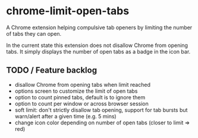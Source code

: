 # chrome-limit-open-tabs

A Chrome extension helping compulsive tab openers by limiting the number of tabs they can open.

In the current state this extension does not disallow Chrome from opening tabs. It simply displays the number of open tabs as a badge in the icon bar.

## TODO / Feature backlog
- disallow Chrome from opening tabs when limit reached
- options screen to customize the limit of open tabs
- option to count pinned tabs, default is to ignore them
- option to count per window or across browser session
- soft limit: don't strictly disallow tab opening, support for tab bursts but warn/alert after a given time (e.g. 5 mins)
- change icon color depending on number of open tabs (closer to limit => red)
